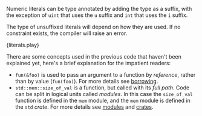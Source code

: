 Numeric literals can be type annotated by adding the type as a suffix, with the
exception of `uint` that uses the `u` suffix and `int` that uses the `i`
suffix.

The type of unsuffixed literals will depend on how they are used. If no
constraint exists, the compiler will raise an error.

{literals.play}

There are some concepts used in the previous code that haven't been explained
yet, here's a brief explanation for the impatient readers:

* `fun(&foo)` is used to pass an argument to a function *by reference*, rather
  than by value (`fun(foo)`). For more details see [borrowing](/borrow.html).
* `std::mem::size_of_val` is a function, but called with its *full path*. Code
  can be split in logical units called *modules*. In this case the
  `size_of_val` function is defined in the `mem` module, and the `mem` module
  is defined in the `std` *crate*. For more details see
  [modules](/mod.html) and [crates](/crates.html).
